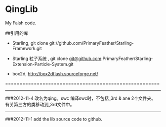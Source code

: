 QingLib
=======

My Falsh code.

##引用的库
- Starling, git clone git://github.com/PrimaryFeather/Starling-Framework.git
- Starling 粒子系统 , git clone git@github.com:PrimaryFeather/Starling-Extension-Particle-System.git

- box2d, http://box2dflash.sourceforge.net/

======================================================




------------------------------------------------------
###2012-11-4
改名为qing。swc
编译swc时，不包括_3rd & ane 2个文件夹。
有关第三方的类移动到_3rd文件中。


------------------------------------------------------
###2012-11-1
add the lib source code to github.

